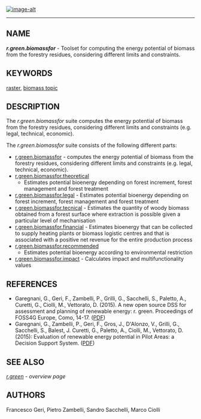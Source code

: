 [![image-alt](grass_logo.png)](https://grass.osgeo.org/grass-stable/manuals/index.html)

-----

## NAME

***r.green.biomassfor*** - Toolset for computing the energy potential of
biomass from the forestry residues, considering different limits and
constraints.

## KEYWORDS

[raster](https://grass.osgeo.org/grass-stable/manuals/raster.html),
[biomass
topic](https://grass.osgeo.org/grass-stable/manuals/topic_biomass.html)

## DESCRIPTION

The *r.green.biomassfor* suite computes the energy potential of biomass
from the forestry residues, considering different limits and constraints
(e.g. legal, technical, economic).

The *r.green.biomassfor* suite consists of the following different
parts:  
  
- [r.green.biomassfor](r.green.biomassfor.md) - computes the energy
    potential of biomass from the forestry residues, considering
    different limits and constraints (e.g. legal, technical, economic).
- [r.green.biomassfor.theoretical](r.green.biomassfor.theoretical.md)
  - Estimates potential bioenergy depending on forest increment,
    forest management and forest treatment
- [r.green.biomassfor.legal](r.green.biomassfor.legal.md) - Estimates
    potential bioenergy depending on forest increment, forest management
    and forest treatment
- [r.green.biomassfor.tecnical](r.green.biomassfor.technical.md) -
    Estimates the quantity of woody biomass obtained from a forest
    surface where extraction is possible given a particular level of
    mechanisation
- [r.green.biomassfor.financial](r.green.biomassfor.financial.md) -
    Estimates bioenergy that can be collected to supply heating plants
    or biomass logistic centres and that is associated with a positive
    net revenue for the entire production process
- [r.green.biomassfor.recommended](r.green.biomassfor.recommended.md)
  - Estimates potential bioenergy according to environmental
    restriction
- [r.green.biomassfor.impact](r.green.biomassfor.impact.md) -
    Calculates impact and multifunctionality values

## REFERENCES

- Garegnani, G., Geri, F., Zambelli, P., Grilli, G., Sacchelli, S.,
    Paletto, A., Curetti, G., Ciolli, M., Vettorato, D. (2015). A new
    open source DSS for assessment and planning of renewable energy: r.
    green. Proceedings of FOSS4G Europe, Como, 14-17.
    ([PDF](https://www.academia.edu/download/42063487/A_new_open_source_DSS_for_assessment_and20160204-20913-vxe2wt.pdf))
- Garegnani, G., Zambelli, P., Geri, F., Gros, J., D'Alonzo, V.,
    Grilli, G., Sacchelli, S., Balest, J. Curetti, G., Paletto, A.,
    Ciolli, M., Vettorato, D. (2015): Evaluation of renewable energy
    potential in Pilot Areas: a Decision Support System.
    ([PDF](https://web.archive.org/web/20220419152012/https://www.recharge-green.eu/wp-content/uploads/2015/02/Poster_r-green_v4.pdf))

## SEE ALSO

*[r.green](r.green.md) - overview page*

## AUTHORS

Francesco Geri, Pietro Zambelli, Sandro Sacchelli, Marco Ciolli
